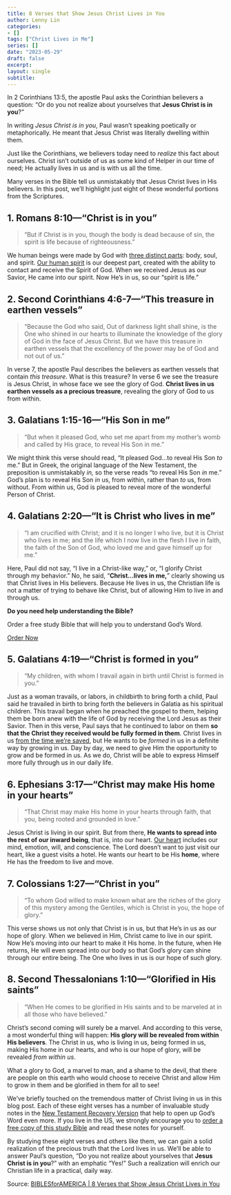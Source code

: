 ```yaml
---
title: 8 Verses that Show Jesus Christ Lives in You
author: Lenny Lin
categories:
- []
tags: ["Christ Lives in Me"]
series: []
date: "2023-05-29"
draft: false
excerpt: 
layout: single
subtitle: 
---
```


In 2 Corinthians 13:5, the apostle Paul asks the Corinthian believers a question: “Or do you not realize about yourselves that **Jesus Christ is in you**?”

In writing *Jesus Christ is in you*, Paul wasn’t speaking poetically or metaphorically. He meant that Jesus Christ was literally dwelling within them.

Just like the Corinthians, we believers today need to *realize* this fact about ourselves. Christ isn’t outside of us as some kind of Helper in our time of need; He actually lives in us and is with us all the time.

Many verses in the Bible tell us unmistakably that Jesus Christ lives in His believers. In this post, we’ll highlight just eight of these wonderful portions from the Scriptures.

## 1. Romans 8:10—“Christ is in you”

> “But if Christ is in you, though the body is dead because of sin, the spirit is life because of righteousness.”
> 

We human beings were made by God with [three distinct parts](https://blog.biblesforamerica.org/the-three-parts-of-man-spirit-soul-and-body/): body, soul, and spirit. [Our human spirit](https://blog.biblesforamerica.org/what-is-the-human-spirit-in-the-bible/) is our deepest part, created with the ability to contact and receive the Spirit of God. When we received Jesus as our Savior, He came into our spirit. Now He’s in us, so our “spirit is life.”

## 2. Second Corinthians 4:6-7—“This treasure in earthen vessels”

> “Because the God who said, Out of darkness light shall shine, is the One who shined in our hearts to illuminate the knowledge of the glory of God in the face of Jesus Christ. But we have this treasure in earthen vessels that the excellency of the power may be of God and not out of us.”
> 

In verse 7, the apostle Paul describes the believers as earthen vessels that contain *this treasure*. What is this treasure? In verse 6 we see the treasure is Jesus Christ, in whose face we see the glory of God. **Christ lives in us earthen vessels as a precious treasure**, revealing the glory of God to us from within.

## 3. Galatians 1:15-16—“His Son in me”

> “But when it pleased God, who set me apart from my mother’s womb and called by His grace, to reveal His Son in me.”
> 

We might think this verse should read, “It pleased God…to reveal His Son *to* me.” But in Greek, the original language of the New Testament, the preposition is unmistakably *in,* so the verse reads “to reveal His Son *in* me.” God’s plan is to reveal His Son *in* us, from within, rather than *to* us, from without. From within us, God is pleased to reveal more of the wonderful Person of Christ.

## 4. Galatians 2:20—“It is Christ who lives in me”

> “I am crucified with Christ; and it is no longer I who live, but it is Christ who lives in me; and the life which I now live in the flesh I live in faith, the faith of the Son of God, who loved me and gave himself up for me.”
> 

Here, Paul did not say, “I live in a Christ-like way,” or, “I glorify Christ through my behavior.” No, he said, “**Christ…lives in me,**” clearly showing us that Christ lives in His believers. Because He lives in us, the Christian life is not a matter of trying to behave like Christ, but of allowing Him to live in and through us.

**Do you need help understanding the Bible?**

Order a free study Bible that will help you to understand God’s Word.

[Order Now](https://biblesforamerica.org/free-bible/)

## 5. Galatians 4:19—“Christ is formed in you”

> “My children, with whom I travail again in birth until Christ is formed in you.”
> 

Just as a woman travails, or labors, in childbirth to bring forth a child, Paul said he travailed in birth to bring forth the believers in Galatia as his spiritual children. This travail began when he preached the gospel to them, helping them be born anew with the life of God by receiving the Lord Jesus as their Savior. Then in this verse, Paul says that he continued to labor on them **so that the Christ they received would be fully formed in them**. Christ lives in us [from the time we’re saved](http://blog.biblesforamerica.org/what-happens-when-a-person-gets-saved/), but He wants to be *formed* in us in a definite way by growing in us. Day by day, we need to give Him the opportunity to grow and be formed in us. As we do, Christ will be able to express Himself more fully through us in our daily life.

## 6. Ephesians 3:17—“Christ may make His home in your hearts”

> “That Christ may make His home in your hearts through faith, that you, being rooted and grounded in love.”
> 

Jesus Christ is living in our spirit. But from there, **He wants to spread into the rest of our inward being**, that is, into our heart. [Our heart](https://blog.biblesforamerica.org/what-is-the-heart-in-the-bible/) includes our mind, emotion, will, and conscience. The Lord doesn’t want to just visit our heart, like a guest visits a hotel. He wants our heart to be His **home**, where He has the freedom to live and move.

## 7. Colossians 1:27—“Christ in you”

> “To whom God willed to make known what are the riches of the glory of this mystery among the Gentiles, which is Christ in you, the hope of glory.”
> 

This verse shows us not only that Christ is in us, but that He’s in us as our hope of glory. When we believed in Him, Christ came to live in our spirit. Now He’s moving into our heart to make it His home. In the future, when He returns, He will even spread into our body so that God’s glory can shine through our entire being. The One who lives in us is our hope of such glory.

## 8. Second Thessalonians 1:10—“Glorified in His saints”

> “When He comes to be glorified in His saints and to be marveled at in all those who have believed.”
> 

Christ’s second coming will surely be a marvel. And according to this verse, a most wonderful thing will happen: **His glory will be revealed from within His believers**. The Christ in us, who is living in us, being formed in us, making His home in our hearts, and who is our hope of glory, will be revealed *from within us*.

What a glory to God, a marvel to man, and a shame to the devil, that there are people on this earth who would choose to receive Christ and allow Him to grow in them and be glorified in them for all to see!

We’ve briefly touched on the tremendous matter of Christ living in us in this blog post. Each of these eight verses has a number of invaluable study notes in the [New Testament Recovery Version](https://biblesforamerica.org/free-bible/) that help to open up God’s Word even more. If you live in the US, we strongly encourage you to [order a free copy of this study Bible](https://biblesforamerica.org/free-bible) and read these notes for yourself.

By studying these eight verses and others like them, we can gain a solid realization of the precious truth that the Lord lives in us. We’ll be able to answer Paul’s question, “Do you not realize about yourselves that **Jesus Christ is in you**?” with an emphatic “Yes!” Such a realization will enrich our Christian life in a practical, daily way.

Source: <a href = "https://blog.biblesforamerica.org/8-verses-showing-jesus-lives/" target="_blank" rel="noopener noreferrer">BIBLESforAMERICA | 8 Verses that Show Jesus Christ Lives in You</a>
